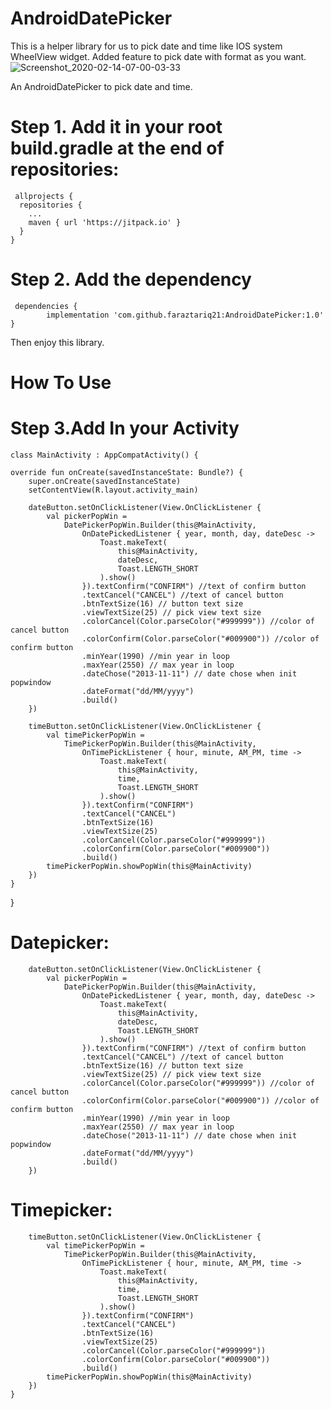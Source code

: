 # AndroidDatePicker
This is a helper library for us to pick date and time like IOS system WheelView widget.  Added feature to pick date with format as you want.
![Screenshot_2020-02-14-07-00-03-33](https://user-images.githubusercontent.com/15213444/74540736-2129d380-4f62-11ea-9198-d27b90e5b569.png)


An AndroidDatePicker to pick date and time.

# Step 1. Add it in your root build.gradle at the end of repositories:

     allprojects {
      repositories {
        ...
        maven { url 'https://jitpack.io' }
      }
    }

# Step 2. Add the dependency

     dependencies {
            implementation 'com.github.faraztariq21:AndroidDatePicker:1.0'
    }
Then enjoy this library.

# How To Use 
# Step 3.Add In your Activity

    class MainActivity : AppCompatActivity() {

    override fun onCreate(savedInstanceState: Bundle?) {
        super.onCreate(savedInstanceState)
        setContentView(R.layout.activity_main)
        
        dateButton.setOnClickListener(View.OnClickListener {
            val pickerPopWin =
                DatePickerPopWin.Builder(this@MainActivity,
                    OnDatePickedListener { year, month, day, dateDesc ->
                        Toast.makeText(
                            this@MainActivity,
                            dateDesc,
                            Toast.LENGTH_SHORT
                        ).show()
                    }).textConfirm("CONFIRM") //text of confirm button
                    .textCancel("CANCEL") //text of cancel button
                    .btnTextSize(16) // button text size
                    .viewTextSize(25) // pick view text size
                    .colorCancel(Color.parseColor("#999999")) //color of cancel button
                    .colorConfirm(Color.parseColor("#009900")) //color of confirm button
                    .minYear(1990) //min year in loop
                    .maxYear(2550) // max year in loop
                    .dateChose("2013-11-11") // date chose when init popwindow
                    .dateFormat("dd/MM/yyyy")
                    .build()
        })

        timeButton.setOnClickListener(View.OnClickListener {
            val timePickerPopWin =
                TimePickerPopWin.Builder(this@MainActivity,
                    OnTimePickListener { hour, minute, AM_PM, time ->
                        Toast.makeText(
                            this@MainActivity,
                            time,
                            Toast.LENGTH_SHORT
                        ).show()
                    }).textConfirm("CONFIRM")
                    .textCancel("CANCEL")
                    .btnTextSize(16)
                    .viewTextSize(25)
                    .colorCancel(Color.parseColor("#999999"))
                    .colorConfirm(Color.parseColor("#009900"))
                    .build()
            timePickerPopWin.showPopWin(this@MainActivity)
        })
    }
}

# Datepicker:
        dateButton.setOnClickListener(View.OnClickListener {
            val pickerPopWin =
                DatePickerPopWin.Builder(this@MainActivity,
                    OnDatePickedListener { year, month, day, dateDesc ->
                        Toast.makeText(
                            this@MainActivity,
                            dateDesc,
                            Toast.LENGTH_SHORT
                        ).show()
                    }).textConfirm("CONFIRM") //text of confirm button
                    .textCancel("CANCEL") //text of cancel button
                    .btnTextSize(16) // button text size
                    .viewTextSize(25) // pick view text size
                    .colorCancel(Color.parseColor("#999999")) //color of cancel button
                    .colorConfirm(Color.parseColor("#009900")) //color of confirm button
                    .minYear(1990) //min year in loop
                    .maxYear(2550) // max year in loop
                    .dateChose("2013-11-11") // date chose when init popwindow
                    .dateFormat("dd/MM/yyyy")
                    .build()
        })

# Timepicker:
        timeButton.setOnClickListener(View.OnClickListener {
            val timePickerPopWin =
                TimePickerPopWin.Builder(this@MainActivity,
                    OnTimePickListener { hour, minute, AM_PM, time ->
                        Toast.makeText(
                            this@MainActivity,
                            time,
                            Toast.LENGTH_SHORT
                        ).show()
                    }).textConfirm("CONFIRM")
                    .textCancel("CANCEL")
                    .btnTextSize(16)
                    .viewTextSize(25)
                    .colorCancel(Color.parseColor("#999999"))
                    .colorConfirm(Color.parseColor("#009900"))
                    .build()
            timePickerPopWin.showPopWin(this@MainActivity)
        })
    }
